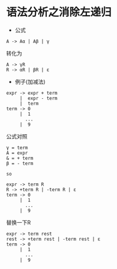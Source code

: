 # 语法分析之消除左递归
* 公式
```
A -> Aα | Aβ | γ
```
转化为
```
A -> γR
R -> αR | βR | ε
```
* 例子(加减法)
```
expr -> expr + term
     |  expr - term
     |  term
term -> 0
     |  1
       ...
     |  9  
```
公式对照
```
γ = term
A = expr
& = + term
β = - term

so 

expr -> term R
R -> +term R | -term R | ε
term -> 0
     |  1
       ...
     |  9
```
替换一下R
```
expr -> term rest
rest -> +term rest | -term rest | ε
term -> 0
     |  1
       ...
     |  9
```
